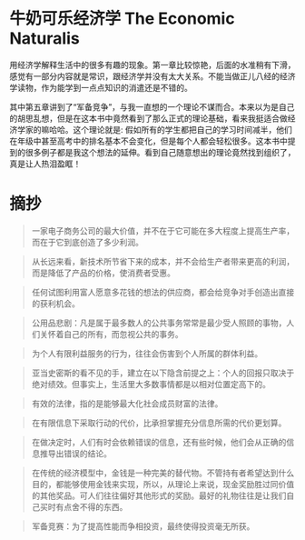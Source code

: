# 牛奶可乐经济学 The Economic Naturalis

用经济学解释生活中的很多有趣的现象。第一章比较惊艳，后面的水准稍有下滑，感觉有一部分内容就是常识，跟经济学并没有太大关系。不能当做正儿八经的经济学读物，作为能学到一点点知识的消遣还是不错的。

其中第五章讲到了“军备竞争”，与我一直想的一个理论不谋而合。本来以为是自己的胡思乱想，但是在这本书中竟然看到了那么正式的理论基础，看来我挺适合做经济学家的嘛哈哈。这个理论就是: 假如所有的学生都把自己的学习时间减半，他们在年级中甚至高考中的排名基本不会变化，但是每个人都会轻松很多。这本书中提到的很多例子都是我这个想法的延伸。看到自己随意想出的理论竟然找到组织了，真是让人热泪盈眶！

# 摘抄 

> 一家电子商务公司的最大价值，并不在于它可能在多大程度上提高生产率，而在于它到底创造了多少利润。

> 从长远来看，新技术所节省下来的成本，并不会给生产者带来更高的利润，而是降低了产品的价格，使消费者受惠。

> 任何试图利用富人愿意多花钱的想法的供应商，都会给竞争对手创造出直接的获利机会。

> 公用品悲剧：凡是属于最多数人的公共事务常常是最少受人照顾的事物，人们关怀着自己的所有，而忽视公共的事务。

> 为个人有限利益服务的行为，往往会伤害到个人所属的群体利益。

> 亚当史密斯的看不见的手，建立在以下隐含前提之上：个人的回报只取决于绝对绩效。但事实上，生活里大多数事情都是以相对位置定高下的。

> 有效的法律，指的是能够最大化社会成员财富的法律。

> 在有限信息下采取行动的代价，比承担掌握充分信息所需的代价更划算。

> 在做决定时，人们有时会依赖错误的信息，还有些时候，他们会从正确的信息推导出错误的结论。

> 在传统的经济模型中，金钱是一种完美的替代物。不管持有者希望达到什么目的，都能够使用金钱来实现，所以，从理论上来说，现金奖励胜过同价值的其他奖品。可人们往往偏好其他形式的奖励。最好的礼物往往是让我们自己买时有点舍不得的东西。

> 军备竞赛：为了提高性能而争相投资，最终使得投资毫无所获。